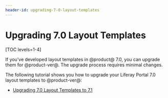 ```yaml
---
header-id: upgrading-7-0-layout-templates
---
```


# Upgrading 7.0 Layout Templates

[TOC levels=1-4]

If you've developed layout templates in @product@ 7.0, you can upgrade them for
@product-ver@. The upgrade process requires minimal changes. 

The following tutorial shows you how to upgrade your Liferay Portal 7.0 layout 
templates to @product-ver@:

- [Upgrading 7.0 Layout Templates to 7.1](/docs/7-1/tutorials/-/knowledge_base/t/upgrading-7-0-layout-templates-to-7-1)
